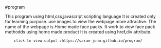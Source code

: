  #program
 
This program using html,css,javascript scripting language
 It is created only for learning purpose.
use images to view the webpage more attractive.
The name of the webpage is Home made face packs.
It work to view face pack methodds using home made product
It is created using href,div attribute.
         
         
        click to view output :https://saran-juno.github.io/program/
